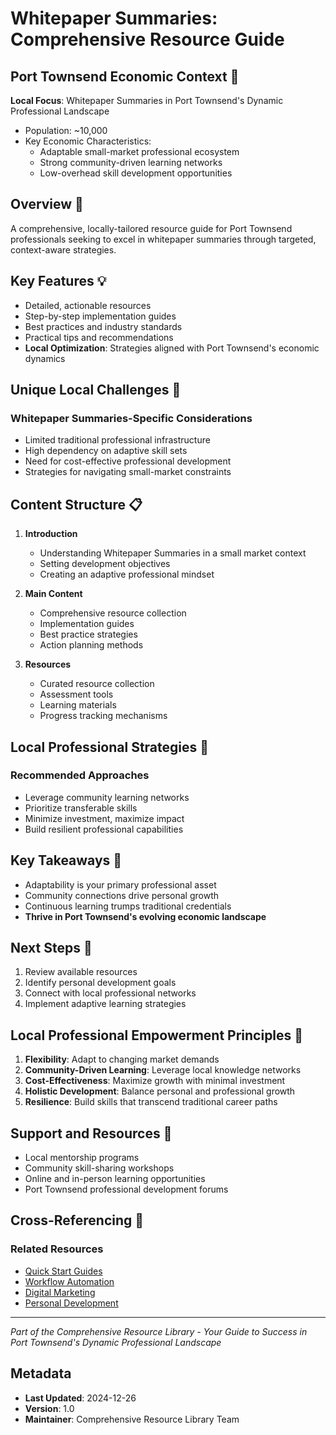 # Whitepaper Summaries: Comprehensive Resource Guide

## Port Townsend Economic Context 🌊
**Local Focus**: Whitepaper Summaries in Port Townsend's Dynamic Professional Landscape
- Population: ~10,000
- Key Economic Characteristics:
  * Adaptable small-market professional ecosystem
  * Strong community-driven learning networks
  * Low-overhead skill development opportunities

## Overview 🎯
A comprehensive, locally-tailored resource guide for Port Townsend professionals seeking to excel in whitepaper summaries through targeted, context-aware strategies.

## Key Features 💡
- Detailed, actionable resources
- Step-by-step implementation guides
- Best practices and industry standards
- Practical tips and recommendations
- **Local Optimization**: Strategies aligned with Port Townsend's economic dynamics

## Unique Local Challenges 🚧
### Whitepaper Summaries-Specific Considerations
- Limited traditional professional infrastructure
- High dependency on adaptive skill sets
- Need for cost-effective professional development
- Strategies for navigating small-market constraints

## Content Structure 📋
1. **Introduction**
   - Understanding Whitepaper Summaries in a small market context
   - Setting development objectives
   - Creating an adaptive professional mindset

2. **Main Content**
   - Comprehensive resource collection
   - Implementation guides
   - Best practice strategies
   - Action planning methods

3. **Resources**
   - Curated resource collection
   - Assessment tools
   - Learning materials
   - Progress tracking mechanisms

## Local Professional Strategies 🌟
### Recommended Approaches
- Leverage community learning networks
- Prioritize transferable skills
- Minimize investment, maximize impact
- Build resilient professional capabilities

## Key Takeaways 🔑
- Adaptability is your primary professional asset
- Community connections drive personal growth
- Continuous learning trumps traditional credentials
- **Thrive in Port Townsend's evolving economic landscape**

## Next Steps 🚀
1. Review available resources
2. Identify personal development goals
3. Connect with local professional networks
4. Implement adaptive learning strategies

## Local Professional Empowerment Principles 💪
1. **Flexibility**: Adapt to changing market demands
2. **Community-Driven Learning**: Leverage local knowledge networks
3. **Cost-Effectiveness**: Maximize growth with minimal investment
4. **Holistic Development**: Balance personal and professional growth
5. **Resilience**: Build skills that transcend traditional career paths

## Support and Resources 🤝
- Local mentorship programs
- Community skill-sharing workshops
- Online and in-person learning opportunities
- Port Townsend professional development forums

## Cross-Referencing 🔗
### Related Resources
- [Quick Start Guides](/04_Quick_Start_Guides)
- [Workflow Automation](/09_Workflow_Automation)
- [Digital Marketing](/19_Digital_Marketing)
- [Personal Development](/36_Personal_Development)

---

*Part of the Comprehensive Resource Library - Your Guide to Success in Port Townsend's Dynamic Professional Landscape*

## Metadata
- **Last Updated**: 2024-12-26
- **Version**: 1.0
- **Maintainer**: Comprehensive Resource Library Team